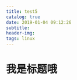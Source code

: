 ```yaml
---
title: test5
catalog: true
date: 2019-01-04 09:12:26
subtitle:
header-img:
tags: linux
---
```


# 我是标题哦


